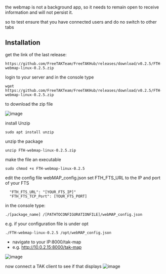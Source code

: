 
the webmap is not a background app, so it needs to remain open to receive information and will not persist it.

so to test ensure that you have connected users and do no switch to other tabs

## Installation 

get the link of the last release:
```
https://github.com/FreeTAKTeam/FreeTAKHub/releases/download/v0.2.5/FTH-webmap-linux-0.2.5.zip
```
login to your server and in the console type  

```
wget https://github.com/FreeTAKTeam/FreeTAKHub/releases/download/v0.2.5/FTH-webmap-linux-0.2.5.zip
```
to download the zip file

![image](https://user-images.githubusercontent.com/60719165/142767625-c871e45a-8d0f-49ab-95ff-ddb2f99bfe8d.png)

install Unzip
```
sudo apt install unzip
```

unzip the package
```
unzip FTH-webmap-linux-0.2.5.zip
```

make the file an executable
```
sudo chmod +x FTH-webmap-linux-0.2.5
```
edit the config file webMAP_config.json
set FTH_FTS_URL to the IP and port of your FTS 
```
  "FTH_FTS_URL": "[YOUR_FTS_IP]" 
  "FTH_FTS_TCP_Port": [YOUR_FTS_PORT]
```

in the console type:
```
./[package_name] /[PATHTOCONFIGURATIONFILE]/webMAP_config.json
```

e.g. if your configuration file is under opt
```
./FTH-webmap-linux-0.2.5 /opt/webMAP_config.json
```

* navigate to your IP:8000/tak-map 
* e.g. http://10.0.2.15:8000/tak-map

![image](https://user-images.githubusercontent.com/60719165/142767854-276d1413-ece2-4487-8499-c7253fb27e8b.png)

now connect a TAK client to see if that displays
![image](https://user-images.githubusercontent.com/60719165/143260791-d909e0d5-38e4-4d78-98fe-2fb488e333bf.png)

